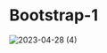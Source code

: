 # Bootstrap-1

![2023-04-28 (4)](https://user-images.githubusercontent.com/127149804/235261310-57cf2845-dad7-453b-84f1-3e282b1537f5.png)

